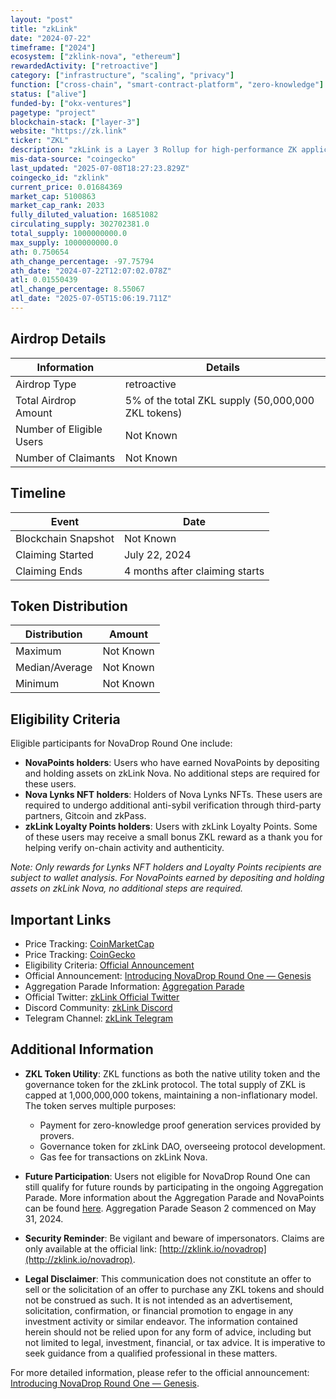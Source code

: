 ```yaml
---
layout: "post"
title: "zkLink"
date: "2024-07-22"
timeframe: ["2024"]
ecosystem: ["zklink-nova", "ethereum"]
rewardedActivity: ["retroactive"]
category: ["infrastructure", "scaling", "privacy"]
function: ["cross-chain", "smart-contract-platform", "zero-knowledge"]
status: ["alive"]
funded-by: ["okx-ventures"]
pagetype: "project"
blockchain-stack: ["layer-3"]
website: "https://zk.link"
ticker: "ZKL"
description: "zkLink is a Layer 3 Rollup for high-performance ZK applications, aiming to provide secure and scalable solutions for decentralized finance (DeFi) and blockchain applications."
mis-data-source: "coingecko"
last_updated: "2025-07-08T18:27:23.829Z"
coingecko_id: "zklink"
current_price: 0.01684369
market_cap: 5100863
market_cap_rank: 2033
fully_diluted_valuation: 16851082
circulating_supply: 302702381.0
total_supply: 1000000000.0
max_supply: 1000000000.0
ath: 0.750654
ath_change_percentage: -97.75794
ath_date: "2024-07-22T12:07:02.078Z"
atl: 0.01550439
atl_change_percentage: 8.55067
atl_date: "2025-07-05T15:06:19.711Z"
---
```


## Airdrop Details

| Information              | Details                                            |
| ------------------------ | -------------------------------------------------- |
| Airdrop Type             | retroactive                                        |
| Total Airdrop Amount     | 5% of the total ZKL supply (50,000,000 ZKL tokens) |
| Number of Eligible Users | Not Known                                          |
| Number of Claimants      | Not Known                                          |

## Timeline

| Event               | Date                           |
| ------------------- | ------------------------------ |
| Blockchain Snapshot | Not Known                      |
| Claiming Started    | July 22, 2024                  |
| Claiming Ends       | 4 months after claiming starts |

## Token Distribution

| Distribution   | Amount    |
| -------------- | --------- |
| Maximum        | Not Known |
| Median/Average | Not Known |
| Minimum        | Not Known |

## Eligibility Criteria

Eligible participants for NovaDrop Round One include:

- **NovaPoints holders**: Users who have earned NovaPoints by depositing and holding assets on zkLink Nova. No additional steps are required for these users.
- **Nova Lynks NFT holders**: Holders of Nova Lynks NFTs. These users are required to undergo additional anti-sybil verification through third-party partners, Gitcoin and zkPass.
- **zkLink Loyalty Points holders**: Users with zkLink Loyalty Points. Some of these users may receive a small bonus ZKL reward as a thank you for helping verify on-chain activity and authenticity.

_Note: Only rewards for Lynks NFT holders and Loyalty Points recipients are subject to wallet analysis. For NovaPoints earned by depositing and holding assets on zkLink Nova, no additional steps are required._

## Important Links

- Price Tracking: [CoinMarketCap](https://coinmarketcap.com/currencies/zklink)
- Price Tracking: [CoinGecko](https://www.coingecko.com/en/coins/zklink)
- Eligibility Criteria: [Official Announcement](https://blog.zk.link/introducing-novadrop-round-one-genesis-b4c0a732cf8a)
- Official Announcement: [Introducing NovaDrop Round One — Genesis](https://blog.zk.link/introducing-novadrop-round-one-genesis-b4c0a732cf8a)
- Aggregation Parade Information: [Aggregation Parade](https://app.zklink.io/aggregation-parade)
- Official Twitter: [zkLink Official Twitter](https://twitter.com/zkLink_Official)
- Discord Community: [zkLink Discord](https://discord.gg/zklink)
- Telegram Channel: [zkLink Telegram](https://t.me/zkLinkorg)

## Additional Information

- **ZKL Token Utility**: ZKL functions as both the native utility token and the governance token for the zkLink protocol. The total supply of ZKL is capped at 1,000,000,000 tokens, maintaining a non-inflationary model. The token serves multiple purposes:

  - Payment for zero-knowledge proof generation services provided by provers.
  - Governance token for zkLink DAO, overseeing protocol development.
  - Gas fee for transactions on zkLink Nova.

- **Future Participation**: Users not eligible for NovaDrop Round One can still qualify for future rounds by participating in the ongoing Aggregation Parade. More information about the Aggregation Parade and NovaPoints can be found [here](https://app.zklink.io/aggregation-parade). Aggregation Parade Season 2 commenced on May 31, 2024.

- **Security Reminder**: Be vigilant and beware of impersonators. Claims are only available at the official link: [http://zklink.io/novadrop](http://zklink.io/novadrop).

- **Legal Disclaimer**: This communication does not constitute an offer to sell or the solicitation of an offer to purchase any ZKL tokens and should not be construed as such. It is not intended as an advertisement, solicitation, confirmation, or financial promotion to engage in any investment activity or similar endeavor. The information contained herein should not be relied upon for any form of advice, including but not limited to legal, investment, financial, or tax advice. It is imperative to seek guidance from a qualified professional in these matters.

For more detailed information, please refer to the official announcement: [Introducing NovaDrop Round One — Genesis](https://blog.zk.link/introducing-novadrop-round-one-genesis-b4c0a732cf8a).